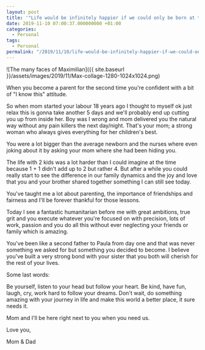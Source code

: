```yaml
---
layout: post
title: '"Life would be infinitely happier if we could only be born at the age of eighty and gradually approach eighteen." - Mark Twain'
date: 2019-11-10 07:00:37.000000000 +01:00
categories:
  - Personal
tags:
  - Personal
permalink: "/2019/11/10/life-would-be-infinitely-happier-if-we-could-only-be-born-at-the-age-of-eighty-and-gradually-approach-eighteen-mark-twain/"
---
```


![The many faces of Maximilian]({{ site.baseurl }}/assets/images/2019/11/Max-collage-1280-1024x1024.png)

When you become a parent for the second time you're confident with a bit of "I know this" attitude.

So when mom started your labour 18 years ago I thought to myself ok just relax this is gonna take another 5 days and we'll probably end up cutting you up from inside her. Boy was I wrong and mom delivered you the natural way without any pain killers the next day/night. That's your mom; a strong woman who always gives everything for her children's best.

You were a lot bigger than the average newborn and the nurses where even joking about it by asking your mom where she had been hiding you.

The life with 2 kids was a lot harder than I could imagine at the time because 1 + 1 didn't add up to 2 but rather 4. But after a while you could really start to see the difference in our family dynamics and the joy and love that you and your brother shared together something I can still see today.

You've taught me a lot about parenting, the importance of friendships and fairness and I'll be forever thankful for those lessons.

Today I see a fantastic humanitarian before me with great ambitions, true grit and you execute whatever you're focused on with precision, lots of work, passion and you do all this without ever neglecting your friends or family which is amazing.

You've been like a second father to Paula from day one and that was never something we asked for but something you decided to become. I believe you've built a very strong bond with your sister that you both will cherish for the rest of your lives.

Some last words:

Be yourself, listen to your head but follow your heart. Be kind, have fun, laugh, cry, work hard to follow your dreams. Don't wait, do something amazing with your journey in life and make this world a better place, it sure needs it.

Mom and I'll be here right next to you when you need us.

Love you,

Mom & Dad
